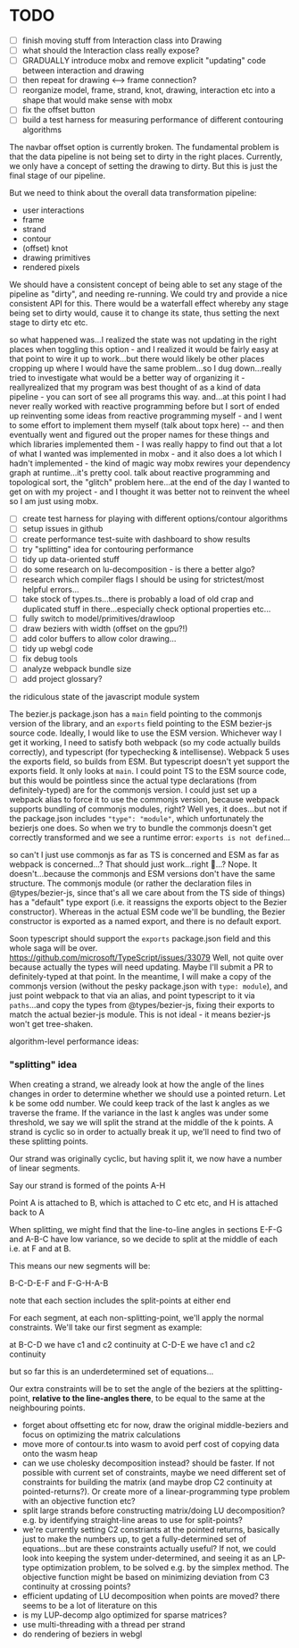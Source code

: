 # TODO

- [ ] finish moving stuff from Interaction class into Drawing
- [ ] what should the Interaction class really expose?
- [ ] GRADUALLY introduce mobx and remove explicit "updating" code between interaction and drawing
- [ ] then repeat for drawing <--> frame connection?
- [ ] reorganize model, frame, strand, knot, drawing, interaction etc into a shape that would make sense with mobx
- [ ] fix the offset button
- [ ] build a test harness for measuring performance of different contouring algorithms

The navbar offset option is currently broken. The fundamental problem is that the data pipeline is not being set to dirty in the right places.
Currently, we only have a concept of setting the drawing to dirty. But this is just the final stage of our pipeline.

But we need to think about the overall data transformation pipeline:

- user interactions
- frame
- strand
- contour
- (offset) knot
- drawing primitives
- rendered pixels

We should have a consistent concept of being able to set any stage of the pipeline as "dirty", and needing re-running. We could try and provide a nice consistent API for this. There would be a waterfall effect whereby any stage being set to dirty would, cause it to change its state, thus setting the next stage to dirty etc etc.

so what happened was...I realized the state was not updating in the right places when toggling this option - and I realized it would be fairly easy at that point to wire it up to work...but there would likely be other places cropping up where I would have the same problem...so I dug down...really tried to investigate what would be a better way of organizing it - reallyrealized that my program was best thought of as a kind of data pipeline - you can sort of see all programs this way. and...at this point I had never really worked with reactive programming before but I sort of ended up reinventing some ideas from reactive programming myself - and I went to some effort to implement them myself (talk about topx here) -- and then eventually went and figured out the proper names for these things and which libraries implemented them - I was really happy to find out that a lot of what I wanted was implemented in mobx - and it also does a lot which I hadn't implemented - the kind of magic way mobx rewires your dependency graph at runtime...it's pretty cool. talk about reactive programming and topological sort, the "glitch" problem here...at the end of the day I wanted to get on with my project - and I thought it was better not to reinvent the wheel so I am just using mobx.

- [ ] create test harness for playing with different options/contour algorithms
- [ ] setup issues in github
- [ ] create performance test-suite with dashboard to show results
- [ ] try "splitting" idea for contouring performance
- [ ] tidy up data-oriented stuff
- [ ] do some research on lu-decomposition - is there a better algo?
- [ ] research which compiler flags I should be using for strictest/most helpful errors...
- [ ] take stock of types.ts...there is probably a load of old crap and duplicated stuff in there...especially check optional properties etc...
- [ ] fully switch to model/primitives/drawloop
- [ ] draw beziers with width (offset on the gpu?!)
- [ ] add color buffers to allow color drawing...
- [ ] tidy up webgl code
- [ ] fix debug tools
- [ ] analyze webpack bundle size
- [ ] add project glossary?

the ridiculous state of the javascript module system

The bezier.js package.json has a `main` field pointing to the commonjs version of the library, and an `exports` field pointing to the ESM bezier-js source code. Ideally, I would like to use the ESM version. Whichever way I get it working, I need to satisfy both webpack (so my code actually builds correctly), and typescript (for typechecking & intellisense). Webpack 5 uses the exports field, so builds from ESM. But typescript doesn't yet support the exports field. It only looks at `main`. I could point TS to the ESM source code, but this would be pointless since the actual type declarations (from definitely-typed) are for the commonjs version. I could just set up a webpack alias to force it to use the commonjs version, because webpack supports bundling of commonjs modules, right? Well yes, it does...but not if the package.json includes `"type": "module"`, which unfortunately the bezierjs one does. So when we try to bundle the commonjs doesn't get correctly transformed and we see a runtime error: `exports is not defined`...

so can't I just use commonjs as far as TS is concerned and ESM as far as webpack is concerned...? That should just work...right 🥺...?
Nope. It doesn't...because the commonjs and ESM versions don't have the same structure. The commonjs module (or rather the declaration files in @types/bezier-js, since that's all we care about from the TS side of things) has a "default" type export (i.e. it reassigns the exports object to the Bezier constructor). Whereas in the actual ESM code we'll be bundling, the Bezier constructor is exported as a named export, and there is no default export.

Soon typescript should support the `exports` package.json field and this whole saga will be over. https://github.com/microsoft/TypeScript/issues/33079
Well, not quite over because actually the types will need updating. Maybe I'll submit a PR to definitely-typed at that point. In the meantime, I will make a copy of the commonjs version (without the pesky package.json with `type: module`), and just point webpack to that via an alias, and point typescript to it via `paths`...and copy the types from @types/bezier-js, fixing their exports to match the actual bezier-js module. This is not ideal - it means bezier-js won't get tree-shaken.

algorithm-level performance ideas:

### "splitting" idea

When creating a strand, we already look at how the angle of the lines changes in order to determine whether we should use a pointed return. Let k be some odd number. We could keep track of the last k angles as we traverse the frame. If the variance in the last k angles was under some threshold, we say we will split the strand at the middle of the k points. A strand is cyclic so in order to actually break it up, we'll need to find two of these splitting points.

Our strand was originally cyclic, but having split it, we now have a number of linear segments.

Say our strand is formed of the points A-H

Point A is attached to B, which is attached to C etc etc, and H is attached back to A

When splitting, we might find that the line-to-line angles in sections E-F-G and A-B-C have low variance, so we decide to split at the middle of each i.e. at F and at B.

This means our new segments will be:

B-C-D-E-F and F-G-H-A-B

note that each section includes the split-points at either end

For each segment, at each non-splitting-point, we'll apply the normal constraints. We'll take our first segment as example:

at B-C-D we have c1 and c2 continuity
at C-D-E we have c1 and c2 continuity

but so far this is an underdetermined set of equations...

Our extra constraints will be to set the angle of the beziers at the splitting-point, **relative to the line-angles there**, to be equal to the same at the neighbouring points.

- forget about offsetting etc for now, draw the original middle-beziers and focus on optimizing the matrix calculations
- move more of contour.ts into wasm to avoid perf cost of copying data onto the wasm heap
- can we use cholesky decomposition instead? should be faster. If not possible with current set of
  constraints, maybe we need different set of constraints for building the matrix (and maybe
  drop C2 continuity at pointed-returns?). Or create more of a linear-programming type problem
  with an objective function etc?
- split large strands before constructing matrix/doing LU decomposition? e.g. by identifying straight-line
  areas to use for split-points?
- we're currently setting C2 constriants at the pointed returns, basically just to make the numbers up, to get a fully-determined set of equations...but are these constraints actually useful? If not, we could look into keeping the system under-determined, and seeing it as an LP-type optimization problem, to be solved e.g. by the simplex method. The objective function might be based on minimizing deviation from C3 continuity at crossing points?
- efficient updating of LU decomposition when points are moved? there seems to be a lot of literature on this
- is my LUP-decomp algo optimized for sparse matrices?
- use multi-threading with a thread per strand
- do rendering of beziers in webgl
